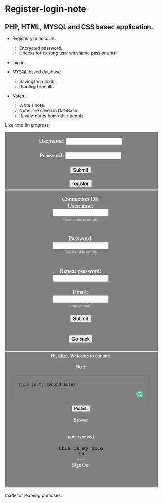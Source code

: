 # Register-login-note

## PHP, HTML, MYSQL and CSS based application.

* Register you account.
	* Encrypted password.
	* Checks for existing user with same pass or email.

* Log in.

* MYSQL based database.
	* Saving tada to db.
	* Reading from db.

* Notes.
	* Write a note.
	* Notes are saved in DataBase.
	* Review notes from other people.

Like note (in progress)

![LOGO](/images/login.png)
![LOGO](/images/register.png)
![LOGO](/images/note.png)






made for learning purposes.
